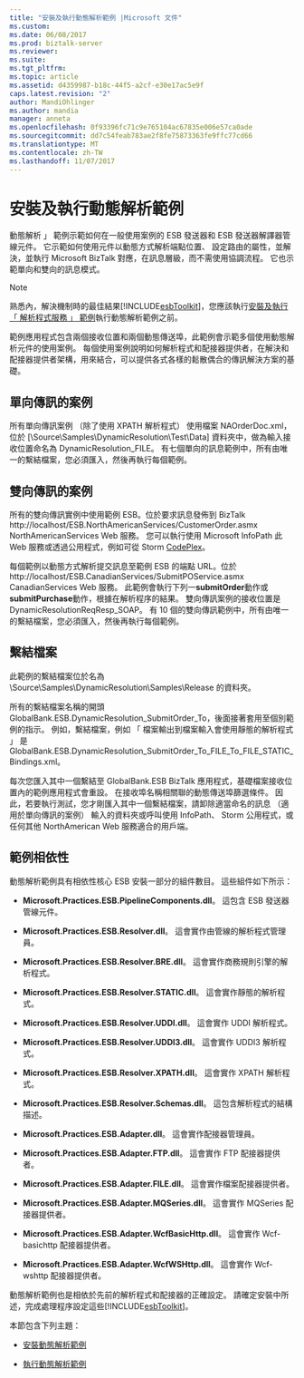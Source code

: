 ```yaml
---
title: "安裝及執行動態解析範例 |Microsoft 文件"
ms.custom: 
ms.date: 06/08/2017
ms.prod: biztalk-server
ms.reviewer: 
ms.suite: 
ms.tgt_pltfrm: 
ms.topic: article
ms.assetid: d4359987-b18c-44f5-a2cf-e30e17ac5e9f
caps.latest.revision: "2"
author: MandiOhlinger
ms.author: mandia
manager: anneta
ms.openlocfilehash: 0f93396fc71c9e765104ac67835e006e57ca0ade
ms.sourcegitcommit: dd7c54feab783ae2f8fe75873363fe9ffc77cd66
ms.translationtype: MT
ms.contentlocale: zh-TW
ms.lasthandoff: 11/07/2017
---
```

# <a name="installing-and-running-the-dynamic-resolution-sample"></a>安裝及執行動態解析範例
動態解析 」 範例示範如何在一般使用案例的 ESB 發送器和 ESB 發送器解譯器管線元件。 它示範如何使用元件以動態方式解析端點位置、 設定路由的屬性，並解決，並執行 Microsoft BizTalk 對應，在訊息層級，而不需使用協調流程。 它也示範單向和雙向的訊息模式。  
  
> [!NOTE]
>  熟悉內，解決機制時的最佳結果[!INCLUDE[esbToolkit](../includes/esbtoolkit-md.md)]，您應該執行[安裝及執行 「 解析程式服務 」 範例](../esb-toolkit/installing-and-running-the-resolver-service-sample.md)執行動態解析範例之前。  
  
 範例應用程式包含兩個接收位置和兩個動態傳送埠，此範例會示範多個使用動態解析元件的使用案例。 每個使用案例說明如何解析程式和配接器提供者，在解決和配接器提供者架構，用來結合，可以提供各式各樣的鬆散偶合的傳訊解決方案的基礎。  
  
## <a name="one-way-messaging-scenarios"></a>單向傳訊的案例  
 所有單向傳訊案例 （除了使用 XPATH 解析程式） 使用檔案 NAOrderDoc.xml，位於 [\Source\Samples\DynamicResolution\Test\Data] 資料夾中，做為輸入接收位置命名為 DynamicResolution_FILE。 有七個單向的訊息範例中，所有由唯一的繫結檔案，您必須匯入，然後再執行每個範例。  
  
## <a name="two-way-messaging-scenarios"></a>雙向傳訊的案例  
 所有的雙向傳訊實例中使用範例 ESB。位於要求訊息發佈到 BizTalk http://localhost/ESB.NorthAmericanServices/CustomerOrder.asmx NorthAmericanServices Web 服務。 您可以執行使用 Microsoft InfoPath 此 Web 服務或透過公用程式，例如可從 Storm [CodePlex](http://go.microsoft.com/fwlink/?LinkID=187762&clcid=0x409)。  
  
 每個範例以動態方式解析提交訊息至範例 ESB 的端點 URL。位於 http://localhost/ESB.CanadianServices/SubmitPOService.asmx CanadianServices Web 服務。 此範例會執行下列一**submitOrder**動作或**submitPurchase**動作，根據在解析程序的結果。 雙向傳訊案例的接收位置是 DynamicResolutionReqResp_SOAP。 有 10 個的雙向傳訊範例中，所有由唯一的繫結檔案，您必須匯入，然後再執行每個範例。  
  
## <a name="binding-files"></a>繫結檔案  
 此範例的繫結檔案位於名為 \Source\Samples\DynamicResolution\Samples\Release 的資料夾。  
  
 所有的繫結檔案名稱的開頭 GlobalBank.ESB.DynamicResolution_SubmitOrder_To，後面接著套用至個別範例的指示。 例如，繫結檔案，例如 「 檔案輸出到檔案輸入會使用靜態的解析程式 」 是 GlobalBank.ESB.DynamicResolution_SubmitOrder_To_FILE_To_FILE_STATIC_Bindings.xml。  
  
 每次您匯入其中一個繫結至 GlobalBank.ESB BizTalk 應用程式，基礎檔案接收位置內的範例應用程式會重設。 在接收埠名稱相關聯的動態傳送埠篩選條件。 因此，若要執行測試，您才剛匯入其中一個繫結檔案，請卸除適當命名的訊息 （適用於單向傳訊的案例） 輸入的資料夾或呼叫使用 InfoPath、 Storm 公用程式，或任何其他 NorthAmerican Web 服務適合的用戶端。  
  
## <a name="sample-dependencies"></a>範例相依性  
 動態解析範例具有相依性核心 ESB 安裝一部分的組件數目。 這些組件如下所示：  
  
-   **Microsoft.Practices.ESB.PipelineComponents.dll**。 這包含 ESB 發送器管線元件。  
  
-   **Microsoft.Practices.ESB.Resolver.dll**。 這會實作由管線的解析程式管理員。  
  
-   **Microsoft.Practices.ESB.Resolver.BRE.dll**。 這會實作商務規則引擎的解析程式。  
  
-   **Microsoft.Practices.ESB.Resolver.STATIC.dll**。 這會實作靜態的解析程式。  
  
-   **Microsoft.Practices.ESB.Resolver.UDDI.dll**。 這會實作 UDDI 解析程式。  
  
-   **Microsoft.Practices.ESB.Resolver.UDDI3.dll**。 這會實作 UDDI3 解析程式。  
  
-   **Microsoft.Practices.ESB.Resolver.XPATH.dll**。 這會實作 XPATH 解析程式。  
  
-   **Microsoft.Practices.ESB.Resolver.Schemas.dll**。 這包含解析程式的結構描述。  
  
-   **Microsoft.Practices.ESB.Adapter.dll**。 這會實作配接器管理員。  
  
-   **Microsoft.Practices.ESB.Adapter.FTP.dll**。 這會實作 FTP 配接器提供者。  
  
-   **Microsoft.Practices.ESB.Adapter.FILE.dll**。 這會實作檔案配接器提供者。  
  
-   **Microsoft.Practices.ESB.Adapter.MQSeries.dll**。 這會實作 MQSeries 配接器提供者。  
  
-   **Microsoft.Practices.ESB.Adapter.WcfBasicHttp.dll**。 這會實作 Wcf-basichttp 配接器提供者。  
  
-   **Microsoft.Practices.ESB.Adapter.WcfWSHttp.dll**。 這會實作 Wcf-wshttp 配接器提供者。  
  
 動態解析範例也是相依於先前的解析程式和配接器的正確設定。 請確定安裝中所述，完成處理程序設定這些[!INCLUDE[esbToolkit](../includes/esbtoolkit-md.md)]。  
  
 本節包含下列主題：  
  
-   [安裝動態解析範例](../esb-toolkit/installing-the-dynamic-resolution-sample.md)  
  
-   [執行動態解析範例](../esb-toolkit/running-the-dynamic-resolution-sample.md)
